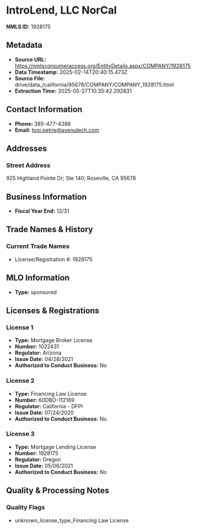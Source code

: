 # IntroLend, LLC NorCal

**NMLS ID:** 1928175

## Metadata
- **Source URL:** https://nmlsconsumeraccess.org/EntityDetails.aspx/COMPANY/1928175
- **Data Timestamp:** 2025-02-14T20:40:15.473Z
- **Source File:** drive/data_/california/95678/COMPANY/COMPANY_1928175.html
- **Extraction Time:** 2025-05-27T10:35:42.292831

## Contact Information
- **Phone:** 385-477-4388
- **Email:** toni.petrie@avenutech.com

## Addresses
### Street Address
925 Highland Pointe Dr; Ste 140; Roseville, CA 95678

## Business Information
- **Fiscal Year End:** 12/31

## Trade Names & History
### Current Trade Names
- License/Registration #: 1928175

## MLO Information
- **Type:** sponsored

## Licenses & Registrations

### License 1
- **Type:** Mortgage Broker License
- **Number:** 1022431
- **Regulator:** Arizona
- **Issue Date:** 04/28/2021
- **Authorized to Conduct Business:** No

### License 2
- **Type:** Financing Law License
- **Number:** 60DBO-112169
- **Regulator:** California - DFPI
- **Issue Date:** 07/24/2020
- **Authorized to Conduct Business:** No

### License 3
- **Type:** Mortgage Lending License
- **Number:** 1928175
- **Regulator:** Oregon
- **Issue Date:** 05/06/2021
- **Authorized to Conduct Business:** No

## Quality & Processing Notes
### Quality Flags
- unknown_license_type_Financing Law License
